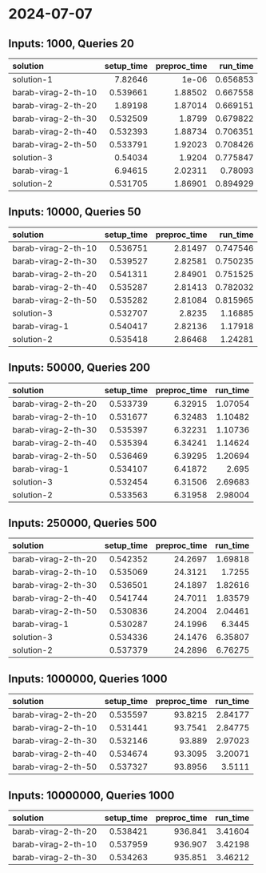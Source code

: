 # 2024-07-07

## Inputs: 1000, Queries 20

| solution            |   setup_time |   preproc_time |   run_time |
|:--------------------|-------------:|---------------:|-----------:|
| solution-1          |     7.82646  |        1e-06   |   0.656853 |
| barab-virag-2-th-10 |     0.539661 |        1.88502 |   0.667558 |
| barab-virag-2-th-20 |     1.89198  |        1.87014 |   0.669151 |
| barab-virag-2-th-30 |     0.532509 |        1.8799  |   0.679822 |
| barab-virag-2-th-40 |     0.532393 |        1.88734 |   0.706351 |
| barab-virag-2-th-50 |     0.533791 |        1.92023 |   0.708426 |
| solution-3          |     0.54034  |        1.9204  |   0.775847 |
| barab-virag-1       |     6.94615  |        2.02311 |   0.78093  |
| solution-2          |     0.531705 |        1.86901 |   0.894929 |

## Inputs: 10000, Queries 50

| solution            |   setup_time |   preproc_time |   run_time |
|:--------------------|-------------:|---------------:|-----------:|
| barab-virag-2-th-10 |     0.536751 |        2.81497 |   0.747546 |
| barab-virag-2-th-30 |     0.539527 |        2.82581 |   0.750235 |
| barab-virag-2-th-20 |     0.541311 |        2.84901 |   0.751525 |
| barab-virag-2-th-40 |     0.535287 |        2.81413 |   0.782032 |
| barab-virag-2-th-50 |     0.535282 |        2.81084 |   0.815965 |
| solution-3          |     0.532707 |        2.8235  |   1.16885  |
| barab-virag-1       |     0.540417 |        2.82136 |   1.17918  |
| solution-2          |     0.535418 |        2.86468 |   1.24281  |

## Inputs: 50000, Queries 200

| solution            |   setup_time |   preproc_time |   run_time |
|:--------------------|-------------:|---------------:|-----------:|
| barab-virag-2-th-20 |     0.533739 |        6.32915 |    1.07054 |
| barab-virag-2-th-10 |     0.531677 |        6.32483 |    1.10482 |
| barab-virag-2-th-30 |     0.535397 |        6.32231 |    1.10736 |
| barab-virag-2-th-40 |     0.535394 |        6.34241 |    1.14624 |
| barab-virag-2-th-50 |     0.536469 |        6.39295 |    1.20694 |
| barab-virag-1       |     0.534107 |        6.41872 |    2.695   |
| solution-3          |     0.532454 |        6.31506 |    2.69683 |
| solution-2          |     0.533563 |        6.31958 |    2.98004 |

## Inputs: 250000, Queries 500

| solution            |   setup_time |   preproc_time |   run_time |
|:--------------------|-------------:|---------------:|-----------:|
| barab-virag-2-th-20 |     0.542352 |        24.2697 |    1.69818 |
| barab-virag-2-th-10 |     0.535069 |        24.3121 |    1.7255  |
| barab-virag-2-th-30 |     0.536501 |        24.1897 |    1.82616 |
| barab-virag-2-th-40 |     0.541744 |        24.7011 |    1.83579 |
| barab-virag-2-th-50 |     0.530836 |        24.2004 |    2.04461 |
| barab-virag-1       |     0.530287 |        24.1996 |    6.3445  |
| solution-3          |     0.534336 |        24.1476 |    6.35807 |
| solution-2          |     0.537379 |        24.2896 |    6.76275 |

## Inputs: 1000000, Queries 1000

| solution            |   setup_time |   preproc_time |   run_time |
|:--------------------|-------------:|---------------:|-----------:|
| barab-virag-2-th-20 |     0.535597 |        93.8215 |    2.84177 |
| barab-virag-2-th-10 |     0.531441 |        93.7541 |    2.84775 |
| barab-virag-2-th-30 |     0.532146 |        93.889  |    2.97023 |
| barab-virag-2-th-40 |     0.534674 |        93.3095 |    3.20071 |
| barab-virag-2-th-50 |     0.537327 |        93.8956 |    3.5111  |

## Inputs: 10000000, Queries 1000

| solution            |   setup_time |   preproc_time |   run_time |
|:--------------------|-------------:|---------------:|-----------:|
| barab-virag-2-th-20 |     0.538421 |        936.841 |    3.41604 |
| barab-virag-2-th-10 |     0.537959 |        936.907 |    3.42198 |
| barab-virag-2-th-30 |     0.534263 |        935.851 |    3.46212 |